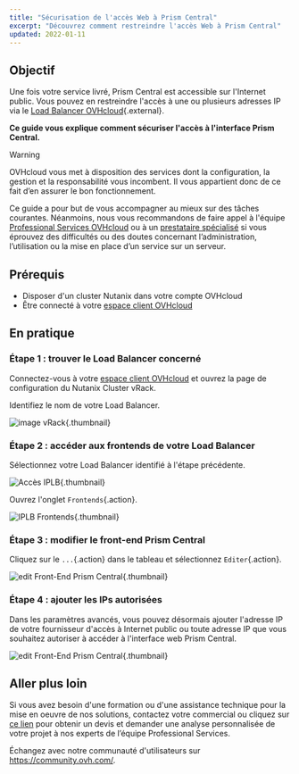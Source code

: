 ```yaml
---
title: "Sécurisation de l'accès Web à Prism Central"
excerpt: "Découvrez comment restreindre l'accès Web à Prism Central"
updated: 2022-01-11
---
```


## Objectif

Une fois votre service livré, Prism Central est accessible sur l'Internet public. Vous pouvez en restreindre l'accès à une ou plusieurs adresses IP via le [Load Balancer OVHcloud](https://www.ovh.com/fr/solutions/load-balancer/){.external}.

**Ce guide vous explique comment sécuriser l'accès à l'interface Prism Central.**

> [!warning]
> OVHcloud vous met à disposition des services dont la configuration, la gestion et la responsabilité vous incombent. Il vous appartient donc de ce fait d’en assurer le bon fonctionnement.
>
> Ce guide a pour but de vous accompagner au mieux sur des tâches courantes. Néanmoins, nous vous recommandons de faire appel à l'équipe [Professional Services OVHcloud](https://www.ovhcloud.com/fr/professional-services/) ou à un [prestataire spécialisé](https://partner.ovhcloud.com/fr/directory/) si vous éprouvez des difficultés ou des doutes concernant l’administration, l’utilisation ou la mise en place d’un service sur un serveur.
>

## Prérequis

- Disposer d'un cluster Nutanix dans votre compte OVHcloud
- Être connecté à votre [espace client OVHcloud](/links/manager)

## En pratique

### Étape 1 : trouver le Load Balancer concerné

Connectez-vous à votre [espace client OVHcloud](/links/manager) et ouvrez la page de configuration du Nutanix Cluster vRack.

Identifiez le nom de votre Load Balancer.

![image vRack](images/vRack1.png){.thumbnail}

### Étape 2 : accéder aux frontends de votre Load Balancer

Sélectionnez votre Load Balancer identifié à l'étape précédente.

![Accès IPLB](images/iplb1.png){.thumbnail}

Ouvrez l'onglet `Frontends`{.action}.

![IPLB Frontends](images/iplb2.png){.thumbnail}

### Étape 3 : modifier le front-end Prism Central

Cliquez sur le `...`{.action} dans le tableau et sélectionnez `Editer`{.action}.

![edit Front-End Prism Central](images/iplb3.png){.thumbnail}

### Étape 4 : ajouter les IPs autorisées

Dans les paramètres avancés, vous pouvez désormais ajouter l'adresse IP de votre fournisseur d'accès à Internet public ou toute adresse IP  que vous souhaitez autoriser à accéder à l'interface web Prism Central.

![edit Front-End Prism Central](images/iplb4.png){.thumbnail}

## Aller plus loin

Si vous avez besoin d'une formation ou d'une assistance technique pour la mise en oeuvre de nos solutions, contactez votre commercial ou cliquez sur [ce lien](https://www.ovhcloud.com/fr/professional-services/) pour obtenir un devis et demander une analyse personnalisée de votre projet à nos experts de l’équipe Professional Services.

Échangez avec notre communauté d'utilisateurs sur <https://community.ovh.com/>.
